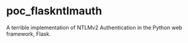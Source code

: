 # poc_flaskntlmauth
A terrible implementation of NTLMv2 Authentication in the Python web framework, Flask.
